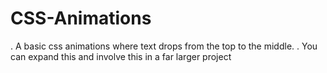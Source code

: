 # CSS-Animations
. A basic css animations where text drops from the top to the middle.
. You can expand this and involve this in a far larger project
